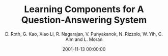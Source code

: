 ---
title: "Learning Components for A Question-Answering System"
collection: publications
permalink: /publication/2001-11-13-0003
date: 2001-11-13 00:00:00
author: 'D. Roth, G. Kao, Xiao Li, R. Nagarajan, V. Punyakanok, N. Rizzolo, W. Yih, C. Alm and L. Moran'
venue: 'TREC-2001'
---